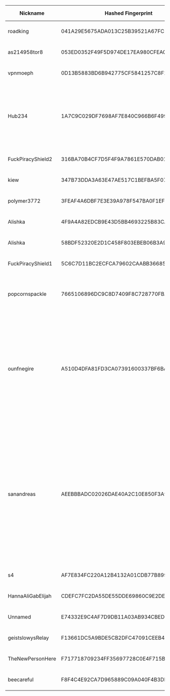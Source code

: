 | Nickname |  Hashed Fingerprint	| Or Addresses | Contact | Running | Flags | Last Seen | First Seen | Last Restarted | Advertised Bandwidth | Platform | Version | Version Status | Recommended Version | Verified hostnames | Exit policy |
|---|---|---|---|---|---|---|---|---|---|---|---|---|---|---|---|
|roadking | 041A29E5675ADA013C25B39521A67FC3AFA39A86 | ["24.201.121.72:9001"] | lutzyrandomtips@gmail.com | true | Running, V2Dir, Valid | 2025-10-31 22:00:00 | 2025-10-31 16:00:00 | 2025-10-31 18:02:48 | 0 | Tor 0.4.8.19 on Linux | 0.4.8.19 | recommended | true | ["modemcable072.121-201-24.mc.videotron.ca"] | ["reject *:*"]|
|as214958tor8 | 053ED0352F49F5D974DE17EA980CFEACAD869982 | ["94.142.241.153:3306","[2a0e:8f02:f017::16]:3306"] | darmstadt@fridaysforfuture.de | true | Running, V2Dir, Valid | 2025-10-31 22:00:00 | 2025-10-31 17:00:00 | 2025-10-31 20:37:37 | 0 | Tor 0.4.8.16 on Linux | 0.4.8.16 | recommended | true | ["tor1-8.ams1.as214958.net"] | ["reject *:*"]|
|vpnmoeph | 0D13B5883BD6B942775CF5841257C8F1B5042F1F | ["166.0.192.105:9001","[2602:f9f3:0:2::2f5]:9001"] | <contact AT moe DOT ph> | true | Running, V2Dir, Valid | 2025-10-31 22:00:00 | 2025-10-31 09:00:00 | 2025-10-31 08:31:24 | 0 | Tor 0.4.8.17 on Linux | 0.4.8.17 | recommended | true | N/A | ["reject *:*"]|
|Hub234 | 1A7C9C029DF7698AF7E840C966B6F4995BC56451 | ["154.90.54.69:9001"] | N/A | true | Exit, Running, V2Dir, Valid | 2025-10-31 22:00:00 | 2025-10-31 13:00:00 | 2025-10-31 13:53:00 | 0 | Tor 0.4.8.19 on Linux | 0.4.8.19 | recommended | true | N/A | ["reject 0.0.0.0/8:*","reject 169.254.0.0/16:*","reject 127.0.0.0/8:*","reject 192.168.0.0/16:*","reject 10.0.0.0/8:*","reject 172.16.0.0/12:*","reject 154.90.54.69:*","accept *:80","accept *:443","accept *:53","reject *:*"]|
|FuckPiracyShield2 | 316BA70B4CF7D5F4F9A7861E570DAB01D7698C17 | ["83.136.107.145:80","[2a02:29e0:2:6:1:1:ff2f:fd9d]:80"] | fuck hollywood | true | Running, V2Dir, Valid | 2025-10-31 22:00:00 | 2025-10-31 02:00:00 | 2025-10-31 01:26:06 | 0 | Tor 0.4.8.17 on Linux | 0.4.8.17 | recommended | true | N/A | ["reject *:*"]|
|kiew | 347B73DDA3A63E47AE517C1BEFBA5F07965CA75C | ["46.38.233.212:443"] | 0xA4EB3C5160961C85E80191310AE554E5460E1BDD Dominik George <nik+torproject@squirrel.land> | true | Running, Valid | 2025-10-31 22:00:00 | 2025-10-31 19:00:00 | 2025-10-31 18:12:24 | 0 | Tor 0.4.8.16 on Linux | 0.4.8.16 | recommended | true | N/A | ["reject *:*"]|
|polymer3772 | 3FEAF4A6DBF7E3E39A978F547BA0F1EF1EC79290 | ["5.255.86.191:443","[2a00:1ca8:2a::18f]:443"] | Polymer3772 AT proton DOT me | true | Running, V2Dir, Valid | 2025-10-31 22:00:00 | 2025-10-31 09:00:00 | 2025-10-31 13:47:30 | 9619456 | Tor 0.4.8.19 on Linux | 0.4.8.19 | recommended | true | N/A | ["reject *:*"]|
|Alishka | 4F9A4A82EDCB9E43D5BB4693225B83CA9F529A69 | ["45.135.134.253:9100","[2a00:b700::4:1ce]:9100"] | muhhamadabdulbibeg@pissmail.com | true | Running, V2Dir, Valid | 2025-10-31 22:00:00 | 2025-10-31 14:00:00 | 2025-10-31 13:01:13 | 0 | Tor 0.4.8.13 on Linux | 0.4.8.13 | recommended | true | N/A | ["reject *:*"]|
|Alishka | 58BDF52320E2D1C458F803EBEB06B3A97767314D | ["45.135.134.253:9000","[2a00:b700::4:1ce]:9000"] | muhhamadabdulbibeg@pissmail.com | true | Running, V2Dir, Valid | 2025-10-31 22:00:00 | 2025-10-31 14:00:00 | 2025-10-31 13:00:32 | 0 | Tor 0.4.8.13 on Linux | 0.4.8.13 | recommended | true | N/A | ["reject *:*"]|
|FuckPiracyShield1 | 5C6C7D11BC2ECFCA79602CAABB366852950BC9D2 | ["83.136.107.145:443","[2a02:29e0:2:6:1:1:ff2f:fd9d]:443"] | fuck hollywood | true | Running, V2Dir, Valid | 2025-10-31 22:00:00 | 2025-10-31 02:00:00 | 2025-10-31 01:26:05 | 0 | Tor 0.4.8.17 on Linux | 0.4.8.17 | recommended | true | N/A | ["reject *:*"]|
|popcornspackle | 7665106896DC9C8D7409F8C728770FBA704999E2 | ["73.62.231.41:9001"] | wacktru3@gmail.com | true | Running, V2Dir, Valid | 2025-10-31 22:00:00 | 2025-10-31 03:00:00 | 2025-10-31 02:33:45 | 1825239 | Tor 0.4.8.19 on Windows 8 [or later] | 0.4.8.19 | recommended | true | ["c-73-62-231-41.hsd1.mn.comcast.net"] | ["reject *:*"]|
|ounfnegire | A510D4DFA81FD3CA07391600337BF6BA5A589A5D | ["176.124.32.16:9001"] | tor@mailsac.com | true | Running, V2Dir, Valid | 2025-10-31 22:00:00 | 2025-10-31 14:00:00 | 2025-10-31 16:06:49 | 0 | Tor 0.4.8.19 on Linux | 0.4.8.19 | recommended | true | N/A | ["reject 0.0.0.0/8:*","reject 169.254.0.0/16:*","reject 127.0.0.0/8:*","reject 192.168.0.0/16:*","reject 10.0.0.0/8:*","reject 172.16.0.0/12:*","reject 176.124.32.16:*","reject 100.64.0.0/10:*","reject 192.0.0.0/24:*","reject 192.0.2.0/24:*","reject 192.88.99.0/24:*","reject 198.18.0.0/15:*","reject 198.51.100.0/24:*","reject 203.0.113.0/24:*","reject 224.0.0.0/3:*","accept *:443","accept *:53","reject *:*"]|
|sanandreas | AEEBBBADC02026DAE40A2C10E850F3A92004331D | ["107.189.1.16:9001"] | N/A | true | Exit, Running, V2Dir, Valid | 2025-10-31 22:00:00 | 2025-10-31 14:00:00 | 2025-10-31 13:38:00 | 0 | Tor 0.4.8.19 on Linux | 0.4.8.19 | recommended | true | N/A | ["reject 0.0.0.0/8:*","reject 169.254.0.0/16:*","reject 127.0.0.0/8:*","reject 192.168.0.0/16:*","reject 10.0.0.0/8:*","reject 172.16.0.0/12:*","reject 107.189.1.16:*","reject *:25","reject *:119","reject *:135-139","reject *:445","reject *:465","reject *:563","reject *:587","reject *:1214","reject *:4661-4666","reject *:6346-6429","reject *:6660-6667","reject *:6697","reject *:6699","reject *:6881-6999","reject *:51413","accept *:*"]|
|s4 | AF7E834FC220A12B4132A01CDB77B899E94CAD76 | ["193.237.155.109:9001"] | E F Random Person <abusetor010@proton.me> | true | Running, V2Dir, Valid | 2025-10-31 22:00:00 | 2025-10-31 08:00:00 | 2025-10-31 10:51:35 | 0 | Tor 0.4.8.16 on Linux | 0.4.8.16 | recommended | true | ["static-193-237-155-109.vodafonexdsl.co.uk"] | ["reject *:*"]|
|HannaAliGabElijah | CDEFC7FC2DA55DE55DDE69860C9E2DE6EB84D410 | ["91.170.218.155:32768"] | <personnex976 AT gmail dot com> | true | Running, V2Dir, Valid | 2025-10-31 22:00:00 | 2025-10-31 22:00:00 | 2025-10-31 21:14:18 | 0 | Tor 0.4.8.16 on Linux | 0.4.8.16 | recommended | true | ["91-170-218-155.subs.proxad.net"] | ["reject *:*"]|
|Unnamed | E74332E9C4AF7D9DB11A03AB934CBED842F81B10 | ["93.104.130.47:9001"] | Arlo <4xkxa6s8z@mozmail.com> | true | Running, V2Dir, Valid | 2025-10-31 22:00:00 | 2025-10-31 14:00:00 | 2025-10-31 13:46:11 | 0 | Tor 0.4.8.16 on Linux | 0.4.8.16 | recommended | true | ["ppp-93-104-130-47.dynamic.mnet-online.de"] | ["reject *:*"]|
|geistslowysRelay | F13661DC5A9BDE5CB2DFC47091CEEB4AB5716C99 | ["46.38.236.103:9001","[2a03:4000:2:ada:e4f6:6aff:fea3:425f]:9001"] | geistslowy@eclipso.at | true | Running, V2Dir, Valid | 2025-10-31 22:00:00 | 2025-10-31 13:00:00 | 2025-10-31 13:42:32 | 0 | Tor 0.4.8.19 on Linux | 0.4.8.19 | recommended | true | ["v2202510307164392033.luckysrv.de"] | ["reject *:*"]|
|TheNewPersonHere | F717718709234FF35697728C0E4F715B898BBE15 | ["87.178.67.80:9001"] | anewpersontotestthis@proton.me | true | Running, V2Dir, Valid | 2025-10-31 22:00:00 | 2025-10-31 11:00:00 | 2025-10-31 10:30:03 | 0 | Tor 0.4.8.7 on Linux | 0.4.8.7 | recommended | true | ["p57b24350.dip0.t-ipconnect.de"] | ["reject *:*"]|
|beecareful | F8F4C4E92CA7D965889C09A040F4B3DB42208EC0 | ["45.144.209.20:9001"] | email: beecareful [AT] protonmail [DOT] com | true | Running, V2Dir, Valid | 2025-10-31 22:00:00 | 2025-10-31 07:00:00 | 2025-10-31 06:18:47 | 0 | Tor 0.4.8.18 on Linux | 0.4.8.18 | recommended | true | N/A | ["reject *:*"]|
